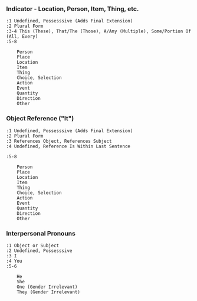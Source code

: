 
### Indicator - Location, Person, Item, Thing, etc.

	:1 Undefined, Possesssive (Adds Final Extension)
	:2 Plural Form
	:3-4 This (These), That/The (Those), A/Any (Multiple), Some/Portion Of (All, Every)
	:5-8
		
		Person
		Place
		Location
		Item
		Thing
		Choice, Selection
		Action
		Event
		Quantity
		Direction
		Other
	
	
### Object Reference ("It")

	:1 Undefined, Possesssive (Adds Final Extension)
	:2 Plural Form
	:3 References Object, References Subject
	:4 Undefined, Reference Is Within Last Sentence

	:5-8
		
		Person
		Place
		Location
		Item
		Thing
		Choice, Selection
		Action
		Event
		Quantity
		Direction
		Other


### Interpersonal Pronouns

	:1 Object or Subject
	:2 Undefined, Possesssive
	:3 I
	:4 You
	:5-6
		
		He
		She
		One (Gender Irrelevant)
		They (Gender Irrelevant)
		
	

